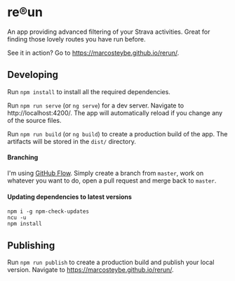 # re&reg;un

An app providing advanced filtering of your Strava activities. Great for finding those lovely routes you have run before.

See it in action? Go to https://marcosteybe.github.io/rerun/.

## Developing

Run `npm install` to install all the required dependencies.

Run `npm run serve` (or `ng serve`) for a dev server. Navigate to http://localhost:4200/. The app will automatically reload if you change any of the source files.

Run `npm run build` (or `ng build`) to create a production build of the app. The artifacts will be stored in the `dist/` directory.

#### Branching

I'm using [GitHub Flow](https://guides.github.com/introduction/flow/). Simply create a branch from `master`, work on whatever you want to do, open a pull request and merge back to `master`.

#### Updating dependencies to latest versions

```
npm i -g npm-check-updates
ncu -u
npm install
```

## Publishing

Run `npm run publish` to create a production build and publish your local version. Navigate to https://marcosteybe.github.io/rerun/.
